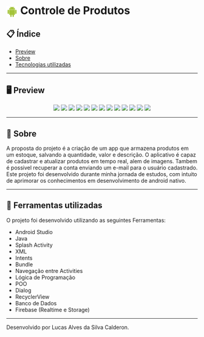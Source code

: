 # <img align="center" alt="Daniel-HTML" height="30" width="30" src="https://raw.githubusercontent.com/devicons/devicon/master/icons/android/android-original.svg"> Controle de Produtos




<div align="center">
</div>

## 📋 Índice

- [Preview](#-Preview)
- [Sobre](#-Sobre)
- [Tecnologias utilizadas](#-Ferramentas-utilizadas)

---

## 🖥 Preview

<div align="center">

 <img src="https://user-images.githubusercontent.com/87238842/193131059-369ad6c9-6f40-4c75-83e2-b8af3a59ea0b.gif" width="150">
 <img src="https://user-images.githubusercontent.com/87238842/193131024-7909142f-076d-4b3d-b2f8-10ee177fc1c8.png" width="150">
 <img src="https://user-images.githubusercontent.com/87238842/193131029-360e1d59-49be-454c-867b-fbfa68b61a56.png" width="150">
 <img src="https://user-images.githubusercontent.com/87238842/193131030-22ac4973-ac8f-45df-856b-ee68f3dd603e.png" width="150">
 <img src="https://user-images.githubusercontent.com/87238842/193131036-54b9a0d4-52b0-4b7b-a1bb-ea8b7c617fdc.png" width="150">
 <img src="https://user-images.githubusercontent.com/87238842/193131039-0fb59471-cf3b-4d9a-8e53-44f8ff5b1d87.png" width="150">
 <img src="https://user-images.githubusercontent.com/87238842/193131043-f5e9c5ff-939b-4657-8f1c-a360a1730863.png" width="150">
 <img src="https://user-images.githubusercontent.com/87238842/193131049-2d496bdb-7d98-498e-82be-f17b3cd761b0.png" width="150">
 <img src="https://user-images.githubusercontent.com/87238842/193131050-eda6ed39-4ee5-4adf-8514-a0729611dc3d.png" width="150">
 <img src="https://user-images.githubusercontent.com/87238842/193131052-3cc2b764-6b68-4911-99dc-36b245ea3fa8.png" width="150">
 <img src="https://user-images.githubusercontent.com/87238842/193131054-456c4cc0-314c-4d83-90ae-360bca2a32e8.png" width="150">
 <img src="https://user-images.githubusercontent.com/87238842/193131057-e86af172-4cb1-4959-a74a-6b8338291676.png" width="150">
 <img src="(https://user-images.githubusercontent.com/87238842/182443791-b660906c-6b09-4e29-95f3-33ad00bc2e4f.png" width="150">



 
</div>

---

## 📖 Sobre

A proposta do projeto é a criação de um app que armazena produtos em um estoque, salvando a quantidade, valor e descrição.
O aplicativo é capaz de cadastrar e atualizar produtos em tempo real, alem de imagens. Tambem é possivel recuperar a conta enviando um e-mail para o usuário cadastrado.
Este projeto foi desenvolvido durante minha jornada de estudos, com intuito de aprimorar os conhecimentos em desenvolvimento de android nativo.

---

## 🚀 Ferramentas utilizadas

O projeto foi desenvolvido utilizando as seguintes Ferramentas:

- Android Studio
- Java
- Splash Activity
- XML
- Intents
- Bundle
- Navegação entre Activities
- Lógica de Programação
- POO
- Dialog
- RecyclerView
- Banco de Dados
- Firebase (Realtime e Storage)


---

Desenvolvido por Lucas Alves da Silva Calderon.
